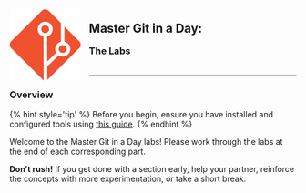 <div>
    <img src="assets/logo.png" style="float: left; margin: 0px 15px 15px 0px; height:125px;">
    <h2 style="display:inline-block;margin-top:1em;">Master Git in a Day:</h2>
    <h3 style="margin-top:0;margin-bottom:2em;">The Labs</h3>
</div>
<hr>

### Overview

{% hint style='tip' %}
Before you begin, ensure you have installed and configured tools using [this guide](http://bit.ly/MasterGit-TheToolss).
{% endhint %}

Welcome to the Master Git in a Day labs!  Please work through the labs at the end of each corresponding part.

**Don't rush!**  If you get done with a section early, help your partner, reinforce the concepts with more experimentation, or take a short break.
